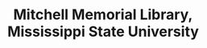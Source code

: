 ---
layout: repo
title: "Mitchell Memorial Library, Mississippi State University"
id: 24033
permalink: repos/24033/
---